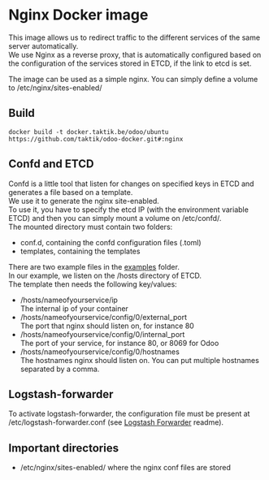 # Nginx Docker image

This image allows us to redirect traffic to the different services of the same server automatically.  
We use Nginx as a reverse proxy, that is automatically configured based on the configuration of the
services stored in ETCD, if the link to etcd is set.

The image can be used as a simple nginx.
You can simply define a volume to /etc/nginx/sites-enabled/

## Build

    docker build -t docker.taktik.be/odoo/ubuntu https://github.com/taktik/odoo-docker.git#:nginx

## Confd and ETCD

Confd is a little tool that listen for changes on specified keys in ETCD and generates a file based on a template.  
We use it to generate the nginx site-enabled.  
To use it, you have to specify the etcd IP (with the environment variable ETCD) and then you can simply mount a volume on /etc/confd/.  
The mounted directory must contain two folders:

- conf.d, containing the confd configuration files (.toml)
- templates, containing the templates

There are two example files in the [examples](examples) folder.  
In our example, we listen on the /hosts directory of ETCD.  
The template then needs the following key/values:

* /hosts/nameofyourservice/ip  
The internal ip of your container
* /hosts/nameofyourservice/config/0/external_port  
The port that nginx should listen on, for instance 80
* /hosts/nameofyourservice/config/0/internal_port  
The port of your service, for instance 80, or 8069 for Odoo
* /hosts/nameofyourservice/config/0/hostnames  
The hostnames nginx should listen on. You can put multiple hostnames separated by a comma.

## Logstash-forwarder

To activate logstash-forwarder, the configuration file must be present at /etc/logstash-forwarder.conf (see [Logstash Forwarder](https://github.com/taktik/odoo-docker-commons/tree/master/logstash_forwarder) readme).

## Important directories

- /etc/nginx/sites-enabled/ where the nginx conf files are stored
